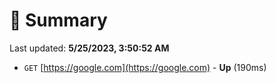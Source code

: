# 📖 Summary
Last updated: **5/25/2023, 3:50:52 AM**

- `GET` [https://google.com](https://google.com) - **Up** (190ms)
